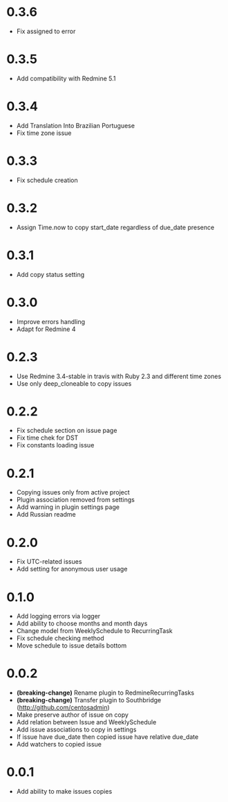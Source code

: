 # 0.3.6

* Fix assigned to error

# 0.3.5

* Add compatibility with Redmine 5.1

# 0.3.4

* Add Translation Into Brazilian Portuguese
* Fix time zone issue

# 0.3.3

* Fix schedule creation

# 0.3.2

* Assign Time.now to copy start_date regardless of due_date presence

# 0.3.1

* Add copy status setting

# 0.3.0

* Improve errors handling
* Adapt for Redmine 4

# 0.2.3

* Use Redmine 3.4-stable in travis with Ruby 2.3 and different time zones
* Use only deep_cloneable to copy issues 

# 0.2.2

* Fix schedule section on issue page
* Fix time chek for DST
* Fix constants loading issue

# 0.2.1

* Copying issues only from active project
* Plugin association removed from settings
* Add warning in plugin settings page
* Add Russian readme

# 0.2.0

* Fix UTC-related issues
* Add setting for anonymous user usage

# 0.1.0

* Add logging errors via logger
* Add ability to choose months and month days
* Change model from WeeklySchedule to RecurringTask
* Fix schedule checking method
* Move schedule to issue details bottom

# 0.0.2

* **(breaking-change)** Rename plugin to RedmineRecurringTasks
* **(breaking-change)** Transfer plugin to Southbridge (http://github.com/centosadmin)
* Make preserve author of issue on copy
* Add relation between Issue and WeeklySchedule 
* Add issue associations to copy in settings
* If issue have due_date then copied issue have relative due_date
* Add watchers to copied issue

# 0.0.1

* Add ability to make issues copies

